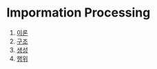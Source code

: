 # Impormation Processing
  1. [이론](./impormationProcessing.md)
  2. [구조](./디자인패턴_-_구조/)
  3. [생성](./디자인패턴_-_생성/)
  4. [행위](./디자인패턴_-_행위/)

